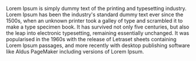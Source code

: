 Lorem Ipsum is simply dummy text of the printing and typesetting industry. 
Lorem Ipsum has been the industry's standard dummy text ever since the 1500s,
 when an unknown printer took a galley of type and scrambled it to make a type specimen book.
  It has survived not only five centuries, but also the leap into electronic typesetting,
   remaining essentially unchanged. It was popularised in the 1960s with the release of 
   Letraset sheets containing Lorem Ipsum passages, and more recently with desktop 
   publishing software like Aldus PageMaker including versions of Lorem Ipsum.